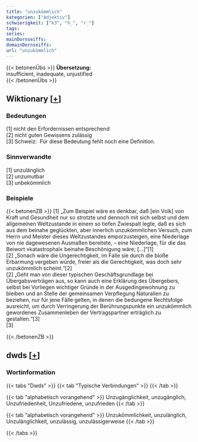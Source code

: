 ```yaml
---
title: "unzukömmlich"
kategorien: ["Adjektiv"]
schwierigkeit: ["k3", "h_", "r_"]
tags:
series:
mainDornseiffs:
domainDornseiffs:
url: "unzukömmlich"
---
```


{{< betonenÜbs >}}
**Übersetzung:**  
insufficient, inadequate, unjustified  
{{< /betonenÜbs >}}

## Wiktionary [[+](https://de.wiktionary.org/wiki/unzukömmlich)]

### Bedeutungen
[1] nicht den Erfordernissen entsprechend  
[2] nicht guten Gewissens zulässig  
[3] Schweiz:  Für diese Bedeutung fehlt noch eine Definition.  

### Sinnverwandte
[1] unzulänglich  
[2] unzumutbar  
[3] unbekömmlich  

### Beispiele
{{< betonenZB >}}
[1] „Zum Beispiel wäre es denkbar, daß [ein Volk] von Kraft und Gesundheit nur so strotzte und dennoch mit sich selbst und dem allgemeinen Weltzustande in einem so tiefen Zwiespalt legte, daß es sich aus dem beinahe geglückten, aber innerlich unzukömmlichen Versuch, zum Herrn und Meister dieses Weltzustandes emporzusteigen, eine Niederlage von nie dagewesenen Ausmaßen bereitete, – eine Niederlage, für die das Beiwort »katastrophal« beinahe Beschönigung wäre; […]“[1]  
[2] „Sonach wäre die Ungerechtigkeit, im Falle sie durch die bloße Erbarmung vergeben würde, freier als die Gerechtigkeit, was doch sehr unzukömmlich scheint.“[2]  
[2] „Geht man von dieser typischen Geschäftsgrundlage bei Übergabsverträgen aus, so kann auch eine Erklärung des Übergebers, selbst bei Vorliegen wichtiger Gründe in der Ausgedingewohnung zu bleiben und an Stelle der gemeinsamen Verpflegung Naturalien zu beziehen, nur für jene Fälle gelten, in denen die bedungene Rechtsfolge ausreicht, um durch Verringerung der Berührungspunkte ein unzukömmlich gewordenes Zusammenleben der Vertragspartner erträglich zu gestalten.“[3]  
[3]  

{{< /betonenZB >}}


## dwds [[+](https://www.dwds.de/wb/unzukömmlich)]

### Wortinformation
{{< tabs "Dwds" >}}
{{< tab "Typische Verbindungen" >}}
{{< /tab >}}

{{< tab "alphabetisch vorangehend" >}}
Unzugänglichkeit, unzugänglich, Unzufriedenheit, Unzufriedene, unzufrieden
{{< /tab >}}

{{< tab "alphabetisch vorangehend" >}}
Unzukömmlichkeit, unzulänglich, Unzulänglichkeit, unzulässig, unzulässigerweise
{{< /tab >}}

{{< /tabs >}}

